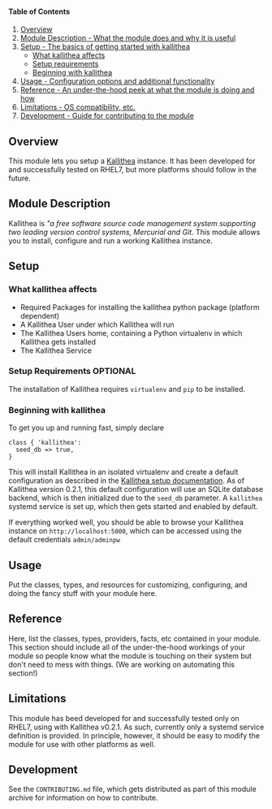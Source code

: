 #### Table of Contents

1. [Overview](#overview)
2. [Module Description - What the module does and why it is useful](#module-description)
3. [Setup - The basics of getting started with kallithea](#setup)
    * [What kallithea affects](#what-kallithea-affects)
    * [Setup requirements](#setup-requirements)
    * [Beginning with kallithea](#beginning-with-kallithea)
4. [Usage - Configuration options and additional functionality](#usage)
5. [Reference - An under-the-hood peek at what the module is doing and how](#reference)
5. [Limitations - OS compatibility, etc.](#limitations)
6. [Development - Guide for contributing to the module](#development)

## Overview

This module lets you setup a [Kallithea](https://kallithea-scm.org) instance. It has been developed for and successfully tested on RHEL7, but more platforms should follow in the future.

## Module Description

Kallithea is *"a free software source code management system supporting two leading version control systems, Mercurial and Git.* This module allows you to install, configure and run a working Kallithea instance.

## Setup

### What kallithea affects

* Required Packages for installing the kallithea python package (platform dependent) 
* A Kallithea User under which Kallithea will run
* The Kallithea Users home, containing a Python virtualenv in which Kallithea gets installed
* The Kallithea Service

### Setup Requirements **OPTIONAL**

The installation of Kallithea requires `virtualenv` and `pip` to be installed.

### Beginning with kallithea

To get you up and running fast, simply declare

```
class { 'kallithea':
  seed_db => true,
}
```

This will install Kallithea in an isolated virtualenv and create a default configuration as described in the [Kallithea setup documentation](https://pythonhosted.org/Kallithea/setup.html). As of Kallithea version 0.2.1, this default configuration will use an SQLite database backend, which is then initialized due to the `seed_db` parameter. A `kallithea` systemd service is set up, which then gets started and enabled by default.

If everything worked well, you should be able to browse your Kallithea instance on `http://localhost:5000`, which can be accessed using the default credentials `admin/adminpw`

## Usage

Put the classes, types, and resources for customizing, configuring, and doing the fancy stuff with your module here. 

## Reference

Here, list the classes, types, providers, facts, etc contained in your module. This section should include all of the under-the-hood workings of your module so people know what the module is touching on their system but don't need to mess with things. (We are working on automating this section!)

## Limitations

This module has beed developed for and successfully tested only on RHEL7, using with Kallithea v0.2.1. As such, currently only a systemd service definition is provided. In principle, however, it should be easy to modify the module for use with other platforms as well.

## Development

See the `CONTRIBUTING.md` file, which gets distributed as part of this module archive for information on how to contribute.

